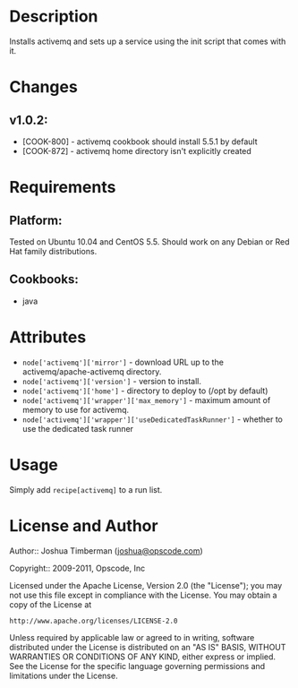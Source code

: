 Description
===========

Installs activemq and sets up a service using the init script that comes with it.

Changes
=======

## v1.0.2:

* [COOK-800] - activemq cookbook should install 5.5.1 by default
* [COOK-872] - activemq home directory isn't explicitly created

Requirements
============

## Platform:

Tested on Ubuntu 10.04 and CentOS 5.5. Should work on any Debian or Red Hat family distributions.

## Cookbooks:

* java

Attributes
==========

* `node['activemq']['mirror']` - download URL up to the activemq/apache-activemq directory.
* `node['activemq']['version']` - version to install.
* `node['activemq']['home']` - directory to deploy to (/opt by default)
* `node['activemq']['wrapper']['max_memory']` - maximum amount of memory to use for activemq.
* `node['activemq']['wrapper']['useDedicatedTaskRunner']` - whether to use the dedicated task runner

Usage
=====

Simply add `recipe[activemq]` to a run list.

License and Author
==================

Author:: Joshua Timberman (<joshua@opscode.com>)

Copyright:: 2009-2011, Opscode, Inc

Licensed under the Apache License, Version 2.0 (the "License");
you may not use this file except in compliance with the License.
You may obtain a copy of the License at

    http://www.apache.org/licenses/LICENSE-2.0

Unless required by applicable law or agreed to in writing, software
distributed under the License is distributed on an "AS IS" BASIS,
WITHOUT WARRANTIES OR CONDITIONS OF ANY KIND, either express or implied.
See the License for the specific language governing permissions and
limitations under the License.
